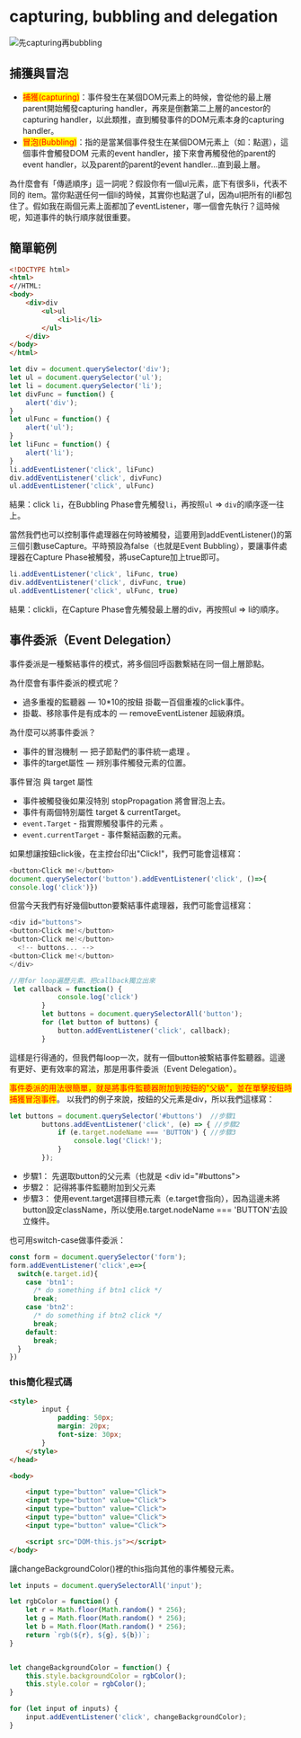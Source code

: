 # capturing, bubbling and delegation

![先capturing再bubbling](../../.gitbook/assets/event\_flow-min.png)

## 捕獲與冒泡

* <mark style="color:red;">捕獲(capturing)</mark>：事件發生在某個DOM元素上的時候，會從他的最上層parent開始觸發capturing handler，再來是倒數第二上層的ancestor的capturing handler，以此類推，直到觸發事件的DOM元素本身的capturing handler。
* <mark style="color:red;">冒泡(Bubbling)</mark>：指的是當某個事件發生在某個DOM元素上（如：點選），這個事件會觸發DOM 元素的event handler，接下來會再觸發他的parent的event handler，以及parent的parent的event handler…直到最上層。

為什麼會有「傳遞順序」這一詞呢？假設你有一個ul元素，底下有很多li，代表不同的 item。當你點選任何一個li的時候，其實你也點選了ul，因為ul把所有的li都包住了。假如我在兩個元素上面都加了eventListener，哪一個會先執行？這時候呢，知道事件的執行順序就很重要。

## 簡單範例

```html
<!DOCTYPE html>
<html>
<//HTML:
<body>
    <div>div
        <ul>ul
            <li>li</li>
        </ul>
    </div>
</body>
</html>
```

```javascript
let div = document.querySelector('div');
let ul = document.querySelector('ul');
let li = document.querySelector('li');
let divFunc = function() {
    alert('div');
}
let ulFunc = function() {
    alert('ul');
}
let liFunc = function() {
    alert('li');
}
li.addEventListener('click', liFunc)
div.addEventListener('click', divFunc)
ul.addEventListener('click', ulFunc)
```

結果：click `li`，在Bubbling Phase會先觸發`li`，再按照`ul` => `div`的順序逐一往上。

當然我們也可以控制事件處理器在何時被觸發，這要用到addEventListener()的第三個引數useCapture。平時預設為false（也就是Event Bubbling），要讓事件處理器在Capture Phase被觸發，將useCapture加上true即可。

```javascript
li.addEventListener('click', liFunc, true)
div.addEventListener('click', divFunc, true)
ul.addEventListener('click', ulFunc, true)
```

結果：clickli，在Capture Phase會先觸發最上層的div，再按照ul => li的順序。

## 事件委派（Event Delegation）

事件委派是一種繫結事件的模式，將多個回呼函數繫結在同一個上層節點。

為什麼會有事件委派的模式呢？&#x20;

* 過多重複的監聽器 — 10\*10的按鈕 掛載一百個重複的click事件。
* 掛載、移除事件是有成本的 — removeEventListener 超級麻煩。

為什麼可以將事件委派？&#x20;

* 事件的冒泡機制 — 把子節點們的事件統一處理 。
* 事件的target屬性 — 辨別事件觸發元素的位置。

事件冒泡 與 target 屬性&#x20;

* 事件被觸發後如果沒特別 stopPropagation 將會冒泡上去。
* 事件有兩個特別屬性 target & currentTarget。
* `event.Target` - 指實際觸發事件的元素 。
* `event.currentTarget` - 事件繫結函數的元素。

如果想讓按鈕click後，在主控台印出"Click!"，我們可能會這樣寫：

```javascript
<button>Click me!</button>
document.querySelector('button').addEventListener('click', ()=>{
console.log('click')})
```

但當今天我們有好幾個button要繫結事件處理器，我們可能會這樣寫：

```javascript
<div id="buttons">
<button>Click me!</button>
<button>Click me!</button>
  <!-- buttons... -->
<button>Click me!</button>
</div>

//用for loop遍歷元素、把callback獨立出來
 let callback = function() {
            console.log('click')
        }
        let buttons = document.querySelectorAll('button');
        for (let button of buttons) {
            button.addEventListener('click', callback);
        }
```

這樣是行得通的，但我們每loop一次，就有一個button被繫結事件監聽器。這邊有更好、更有效率的寫法，那是用事件委派（Event Delegation）。

<mark style="color:red;">事件委派的用法很簡單，就是將事件監聽器附加到按鈕的"父級"，並在單擊按鈕時捕獲冒泡事件</mark>。 以我們的例子來說，按鈕的父元素是div，所以我們這樣寫：

```javascript
let buttons = document.querySelector('#buttons')  //步驟1
        buttons.addEventListener('click', (e) => { //步驟2
            if (e.target.nodeName === 'BUTTON') { //步驟3
                console.log('Click!');
            }
        });
```

* 步驟1： 先選取button的父元素（也就是 \<div id="#buttons">
* 步驟2： 記得將事件監聽附加到父元素
* 步驟3： 使用event.target選擇目標元素（e.target會指向），因為這邊未將button設定className，所以使用e.target.nodeName === 'BUTTON'去設立條件。

也可用switch-case做事件委派：

```javascript
const form = document.querySelector('form');
form.addEventListener('click',e=>{
  switch(e.target.id){
    case 'btn1':
      /* do something if btn1 click */
      break;
    case 'btn2':
      /* do something if btn2 click */
      break;
    default:
      break;
  }
})
```

### this簡化程式碼

```html
<style>
        input {
            padding: 50px;
            margin: 20px;
            font-size: 30px;
        }
    </style>
</head>

<body>

    <input type="button" value="Click">
    <input type="button" value="Click">
    <input type="button" value="Click">
    <input type="button" value="Click">
    <input type="button" value="Click">

    <script src="DOM-this.js"></script>
</body>
```

讓changeBackgroundColor()裡的this指向其他的事件觸發元素。

```javascript
let inputs = document.querySelectorAll('input');

let rgbColor = function() {
    let r = Math.floor(Math.random() * 256);
    let g = Math.floor(Math.random() * 256);
    let b = Math.floor(Math.random() * 256);
    return `rgb(${r}, ${g}, ${b})`;
}


let changeBackgroundColor = function() {
    this.style.backgroundColor = rgbColor();
    this.style.color = rgbColor();
}

for (let input of inputs) {
    input.addEventListener('click', changeBackgroundColor);
}
```
